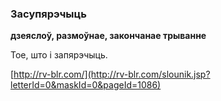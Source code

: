### Засупярэчыць
**дзеяслоў, размоўнае, закончанае трыванне**

Тое, што і запярэчыць.

<a rel="author">[http://rv-blr.com/](http://rv-blr.com/slounik.jsp?letterId=0&maskId=0&pageId=1086)</a>
